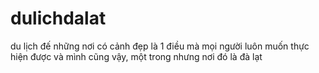 # dulichdalat
du lịch đế những nơi có cảnh đẹp là 1 điều mà mọi người luôn muốn thực hiện được và mình cũng vậy, một trong nhưng nơi đó là đà lạt 
